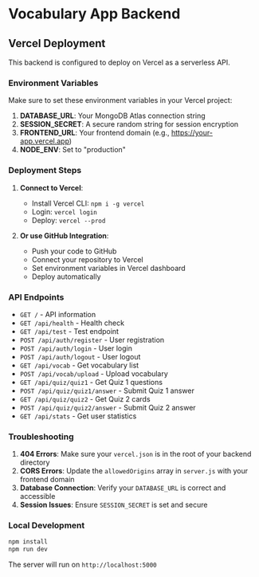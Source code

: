 # Vocabulary App Backend

## Vercel Deployment

This backend is configured to deploy on Vercel as a serverless API.

### Environment Variables

Make sure to set these environment variables in your Vercel project:

1. **DATABASE_URL**: Your MongoDB Atlas connection string
2. **SESSION_SECRET**: A secure random string for session encryption
3. **FRONTEND_URL**: Your frontend domain (e.g., https://your-app.vercel.app)
4. **NODE_ENV**: Set to "production"

### Deployment Steps

1. **Connect to Vercel**:
   - Install Vercel CLI: `npm i -g vercel`
   - Login: `vercel login`
   - Deploy: `vercel --prod`

2. **Or use GitHub Integration**:
   - Push your code to GitHub
   - Connect your repository to Vercel
   - Set environment variables in Vercel dashboard
   - Deploy automatically

### API Endpoints

- `GET /` - API information
- `GET /api/health` - Health check
- `GET /api/test` - Test endpoint
- `POST /api/auth/register` - User registration
- `POST /api/auth/login` - User login
- `POST /api/auth/logout` - User logout
- `GET /api/vocab` - Get vocabulary list
- `POST /api/vocab/upload` - Upload vocabulary
- `GET /api/quiz/quiz1` - Get Quiz 1 questions
- `POST /api/quiz/quiz1/answer` - Submit Quiz 1 answer
- `GET /api/quiz/quiz2` - Get Quiz 2 cards
- `POST /api/quiz/quiz2/answer` - Submit Quiz 2 answer
- `GET /api/stats` - Get user statistics

### Troubleshooting

1. **404 Errors**: Make sure your `vercel.json` is in the root of your backend directory
2. **CORS Errors**: Update the `allowedOrigins` array in `server.js` with your frontend domain
3. **Database Connection**: Verify your `DATABASE_URL` is correct and accessible
4. **Session Issues**: Ensure `SESSION_SECRET` is set and secure

### Local Development

```bash
npm install
npm run dev
```

The server will run on `http://localhost:5000` 